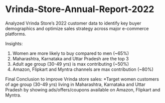 # Vrinda-Store-Annual-Report-2022
Analyzed Vrinda Store’s 2022 customer data to identify key buyer demographics and optimize sales strategy across major e-commerce platforms.

Insights:
1. Women are more likely to buy compared to men (~65%)
2. Maharashtra, Karnataka and Uttar Pradesh are the top 3
3. Adult age group (30-49 yrs) is max contributing (~50%)
4. Amazon, Flipkart and Myntra channels are max contribution (~80%)

Final Conclusion to improve Vrinda store sales:
*Target women customers of age group (30-49 yrs) living in Maharashtra, Karnataka and Uttar Pradesh by showing ads/offers/coupons available on Amazon, Flipkart and Myntra.
